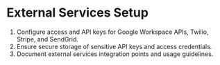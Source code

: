 # External Services Setup

1. Configure access and API keys for Google Workspace APIs, Twilio, Stripe, and SendGrid.
2. Ensure secure storage of sensitive API keys and access credentials.
3. Document external services integration points and usage guidelines.